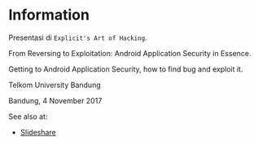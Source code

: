 # Information

Presentasi di `Explicit's Art of Hacking`.

From Reversing to Exploitation: Android Application Security in Essence.

Getting to Android Application Security, how to find bug and exploit it.

Telkom University Bandung

Bandung, 4 November 2017

See also at:

- [Slideshare](https://www.slideshare.net/xathrya/from-reversing-to-exploitation-android-application-security-in-essence)